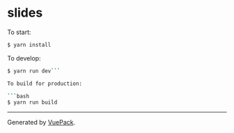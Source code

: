 # slides

To start:

```bash
$ yarn install
```

To develop:

```bash
$ yarn run dev```

To build for production:

```bash
$ yarn run build
```


---

Generated by [VuePack](https://github.com/egoist/vuepack).
